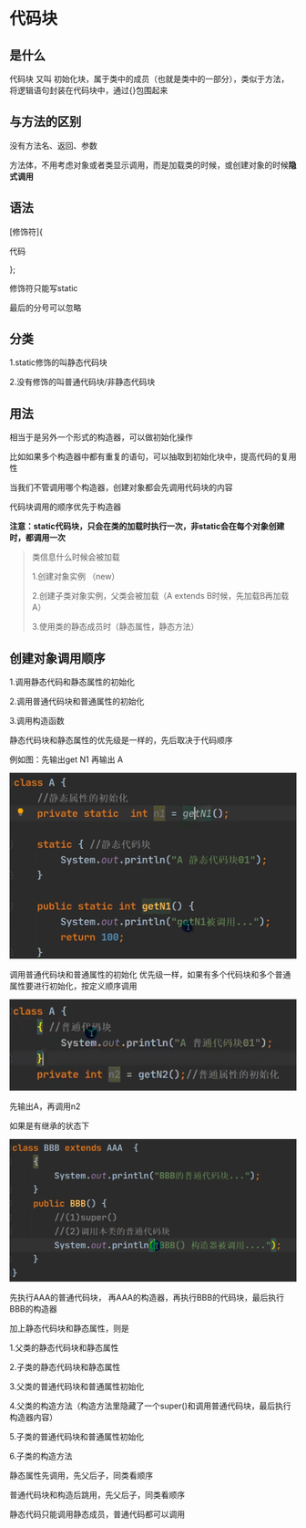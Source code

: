 # 代码块

## 是什么

代码块 又叫 初始化块，属于类中的成员（也就是类中的一部分），类似于方法，将逻辑语句封装在代码块中，通过{}包围起来



## 与方法的区别

没有方法名、返回、参数

方法体，不用考虑对象或者类显示调用，而是加载类的时候，或创建对象的时候**隐式调用**



## 语法

[修饰符]{

代码

};



修饰符只能写static

最后的分号可以忽略



## 分类

1.static修饰的叫静态代码块

2.没有修饰的叫普通代码块/非静态代码块



## 用法

相当于是另外一个形式的构造器，可以做初始化操作

比如如果多个构造器中都有重复的语句，可以抽取到初始化块中，提高代码的复用性

当我们不管调用哪个构造器，创建对象都会先调用代码块的内容

代码块调用的顺序优先于构造器



**注意：static代码块，只会在类的加载时执行一次，非static会在每个对象创建时，都调用一次**

> 类信息什么时候会被加载
>
> 1.创建对象实例 （new）
>
> 2.创建子类对象实例，父类会被加载（A extends B时候，先加载B再加载A）
>
> 3.使用类的静态成员时（静态属性，静态方法）



## 创建对象调用顺序

1.调用静态代码和静态属性的初始化

2.调用普通代码块和普通属性的初始化

3.调用构造函数



静态代码块和静态属性的优先级是一样的，先后取决于代码顺序

例如图：先输出get N1 再输出 A

![image-20220419145716845](./image/image-20220419145716845.png)



调用普通代码块和普通属性的初始化 优先级一样，如果有多个代码块和多个普通属性要进行初始化，按定义顺序调用

![image-20220419150403217](image/image-20220419150403217.png)

先输出A，再调用n2



如果是有继承的状态下

![image-20220419152041412](image/image-20220419152041412.png)



先执行AAA的普通代码块， 再AAA的构造器，再执行BBB的代码块，最后执行BBB的构造器



 加上静态代码块和静态属性，则是

<!--*因为必要进行类加载，所以静态代码块肯定是先进行的*-->

1.父类的静态代码块和静态属性

2.子类的静态代码块和静态属性

<!--*后进行对象调用，则遵守先父后子，先代码后构造的规则*-->

3.父类的普通代码块和普通属性初始化

4.父类的构造方法（构造方法里隐藏了一个super()和调用普通代码块，最后执行构造器内容）

5.子类的普通代码块和普通属性初始化

6.子类的构造方法



静态属性先调用，先父后子，同类看顺序

普通代码块和构造后跳用，先父后子，同类看顺序

静态代码只能调用静态成员，普通代码都可以调用


